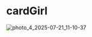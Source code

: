 # cardGirl
![photo_4_2025-07-21_11-10-37](https://github.com/user-attachments/assets/cc68888d-e2dc-49c5-b0c4-a4037890481a)
